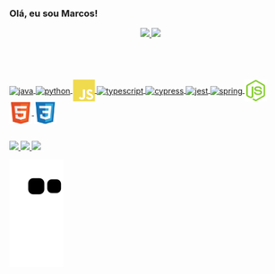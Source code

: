 ### Olá, eu sou Marcos!

<header>
  <a href="https://github.com/MarcosLudgerio">
  <img height="180em" src="https://github-readme-stats.vercel.app/api?username=MarcosLudgerio&show_icons=true&theme=tokyonight&include_all_commits=true&count_private=true"/>
  <img height="180em" src="https://github-readme-stats.vercel.app/api/top-langs/?username=MarcosLudgerio&layout=compact&langs_count=5&theme=tokyonight"/>
</header>

<section style="display: inline_block"><br>
  <img align="center" alt="java" height="40" width="40" src="https://cdn.jsdelivr.net/gh/devicons/devicon/icons/java/java-original-wordmark.svg">
  <img align="center" alt="python" height="40" width="40" src="https://cdn.jsdelivr.net/gh/devicons/devicon/icons/python/python-original.svg" />
  <img align="center" alt="js" height="40" width="40" src="https://raw.githubusercontent.com/devicons/devicon/master/icons/javascript/javascript-plain.svg">
  <img align="center" alt="typescript" height="40" width="40" src="https://cdn.jsdelivr.net/gh/devicons/devicon/icons/typescript/typescript-original.svg" />
  <img align="center" alt="cypress" height="40" width="40" src="https://cloud.githubusercontent.com/assets/1268976/20607953/d7ae489c-b24a-11e6-9cc4-91c6c74c5e88.png" />
  <img align="center" alt="jest" height="40" width="40" src="https://cdn.jsdelivr.net/gh/devicons/devicon/icons/jest/jest-plain.svg" />
  <img align="center" alt="spring" height="40" width="40" src="https://cdn.jsdelivr.net/gh/devicons/devicon/icons/spring/spring-original.svg" />
  <img align="center" alt="node" height="40" width="40" src="https://raw.githubusercontent.com/devicons/devicon/master/icons/nodejs/nodejs-original.svg">
  <img align="center" alt="HTML" height="40" width="40" src="https://raw.githubusercontent.com/devicons/devicon/master/icons/html5/html5-original.svg">
  <img align="center" alt="CSS" height="40" width="40" src="https://raw.githubusercontent.com/devicons/devicon/master/icons/css3/css3-original.svg">
</section>
  
##
  
<footer> 
    <a href = "mailto:raimundo.marcos@dcx.ufpb.br "target="_blank">
        <img src="https://img.shields.io/badge/-Gmail-%23333?style=for-the-badge&logo=gmail&logoColor=white" />
    </a>
    <a href="https://www.linkedin.com/in/raimundo-marcos-gon%C3%A7alves-ludg%C3%A9rio-8a07b317b/" target="_blank">
        <img src="https://img.shields.io/badge/-LinkedIn-%230077B5?style=for-the-badge&logo=linkedin&logoColor=white" />
    </a> 
    <a href = "https://www.instagram.com/luds.code/" target="_blank">
        <img src="https://img.shields.io/badge/Instagram-E4405F?style=for-the-badge&logo=instagram&logoColor=white" />
    </a>  

  ![Snake animation](https://github.com/MarcosLudgerio/MarcosLudgerio/blob/output/github-contribution-grid-snake.svg)
 
</footer>
